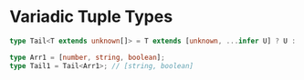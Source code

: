 # Variadic Tuple Types

```ts
type Tail<T extends unknown[]> = T extends [unknown, ...infer U] ? U : never;

type Arr1 = [number, string, boolean];
type Tail1 = Tail<Arr1>; // [string, boolean]
```
